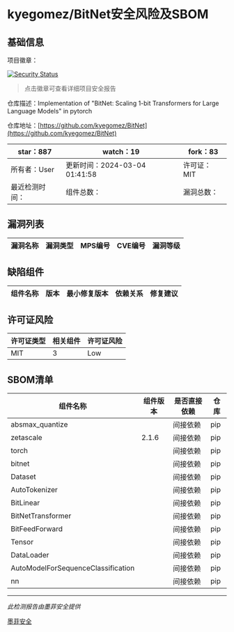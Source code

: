 # kyegomez/BitNet安全风险及SBOM

## 基础信息

项目徽章：

[![Security Status](https://www.murphysec.com/platform3/v31/badge/1764365989442293760.svg)](https://www.murphysec.com/console/report/1763633376252243968/1764365989442293760)

> 点击徽章可查看详细项目安全报告

仓库描述：Implementation of "BitNet: Scaling 1-bit Transformers for Large Language Models" in pytorch

仓库地址：[https://github.com/kyegomez/BitNet](https://github.com/kyegomez/BitNet)

| star：887 | watch：19 | fork：83 |
| ----------- | -------------- | ------------ |
| 所有者：User | 更新时间：2024-03-04 01:41:58 | 许可证：MIT |
| 最近检测时间： | 组件总数： | 漏洞总数： |




## 漏洞列表

| 漏洞名称 | 漏洞类型 | MPS编号 | CVE编号 | 漏洞等级 |
| ------- | ------ | ------- | ------ | ----- |





## 缺陷组件

| 组件名称 | 版本 | 最小修复版本 | 依赖关系 | 修复建议 |
| -------- | ---- | ------------ | -------- | -------- |





## 许可证风险

| 许可证类型 | 相关组件 | 许可证风险 |
| ---------- | -------- | ---------- |
|MIT|3|Low|




## SBOM清单

| 组件名称 | 组件版本 | 是否直接依赖 | 仓库 |
| -------- | -------- | ------------ | ---- |
|absmax_quantize||间接依赖|pip|
|zetascale|2.1.6|间接依赖|pip|
|torch||间接依赖|pip|
|bitnet||间接依赖|pip|
|Dataset||间接依赖|pip|
|AutoTokenizer||间接依赖|pip|
|BitLinear||间接依赖|pip|
|BitNetTransformer||间接依赖|pip|
|BitFeedForward||间接依赖|pip|
|Tensor||间接依赖|pip|
|DataLoader||间接依赖|pip|
|AutoModelForSequenceClassification||间接依赖|pip|
|nn||间接依赖|pip|


------

*此检测报告由墨菲安全提供*

[墨菲安全](www.murphysec.com)